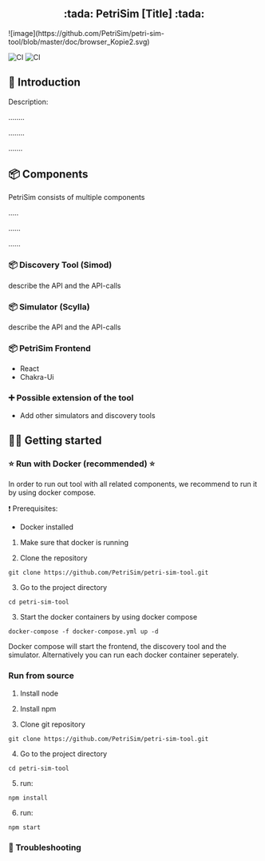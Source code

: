
<h2 align="center">:tada: PetriSim [Title] :tada:</h2>
![image](https://github.com/PetriSim/petri-sim-tool/blob/master/doc/browser_Kopie2.svg)

![CI](https://github.com/PetriSim/petri-sim-tool/actions/workflows/cypress.yml/badge.svg)
![CI](https://github.com/PetriSim/petri-sim-tool/actions/workflows/dockerCompose.yml/badge.svg)


## :rocket: Introduction

Description:

........

........

.......

## 📦️ Components
PetriSim consists of multiple components 

.....

......

......

### 📦️ Discovery Tool (Simod)
describe the API and the API-calls

### 📦️ Simulator (Scylla)
describe the API and the API-calls

### 📦️ PetriSim Frontend 
- React
- Chakra-Ui

 
### :heavy_plus_sign: Possible extension of the tool  
- Add other simulators and discovery tools

## :technologist: Getting started 

### :star: Run with Docker (recommended) :star:
In order to run out tool with all related components, we recommend to run it by using docker compose.

:exclamation: Prerequisites:
- Docker installed

1. Make sure that docker is running 

2. Clone the repository
```console
git clone https://github.com/PetriSim/petri-sim-tool.git
```

3. Go to the project directory
```console
cd petri-sim-tool 
```

3. Start the docker containers by using docker compose

```console
docker-compose -f docker-compose.yml up -d
```

Docker compose will start the frontend, the discovery tool and the simulator. Alternatively you can run each docker container seperately.


### Run from source

1. Install node

2. Install npm 

3. Clone git repository

```console
git clone https://github.com/PetriSim/petri-sim-tool.git
```

4. Go to the project directory

```console
cd petri-sim-tool 
```

5. run: 

```console
npm install
```

6. run:
```console
npm start
```

### 🚨 Troubleshooting
